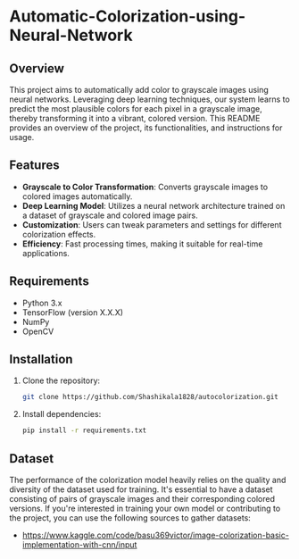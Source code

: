 # Automatic-Colorization-using-Neural-Network

## Overview

This project aims to automatically add color to grayscale images using neural networks. Leveraging deep learning techniques, our system learns to predict the most plausible colors for each pixel in a grayscale image, thereby transforming it into a vibrant, colored version. This README provides an overview of the project, its functionalities, and instructions for usage.

## Features

- **Grayscale to Color Transformation**: Converts grayscale images to colored images automatically.
- **Deep Learning Model**: Utilizes a neural network architecture trained on a dataset of grayscale and colored image pairs.
- **Customization**: Users can tweak parameters and settings for different colorization effects.
- **Efficiency**: Fast processing times, making it suitable for real-time applications.

## Requirements

- Python 3.x
- TensorFlow (version X.X.X)
- NumPy
- OpenCV

## Installation

1. Clone the repository:
   ```bash
   git clone https://github.com/Shashikala1828/autocolorization.git
   ```

2. Install dependencies:
   ```bash
   pip install -r requirements.txt
   ```


## Dataset

The performance of the colorization model heavily relies on the quality and diversity of the dataset used for training. It's essential to have a dataset consisting of pairs of grayscale images and their corresponding colored versions. If you're interested in training your own model or contributing to the project, you can use the following sources to gather datasets:

- https://www.kaggle.com/code/basu369victor/image-colorization-basic-implementation-with-cnn/input


